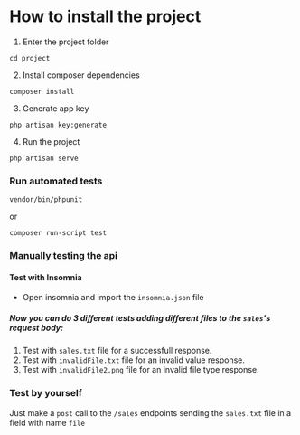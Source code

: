 # How to install the project

1. Enter the project folder
```
cd project
```

2. Install composer dependencies
```
composer install
```

3. Generate app key
```
php artisan key:generate
```

4. Run the project
```
php artisan serve
```

### Run automated tests
```
vendor/bin/phpunit
```
or
```
composer run-script test
```

### Manually testing the api
#### Test with Insomnia
* Open insomnia and import the `insomnia.json` file
  
##### Now you can do 3 different tests adding different files to the `sales`'s request body:

1. Test with `sales.txt` file for a successfull response.
2. Test with `invalidFile.txt` file for an invalid value response.
3. Test with `invalidFile2.png` file for an invalid file type response.

### Test by yourself
Just make a `post` call to the `/sales` endpoints sending the `sales.txt` file in a field with name `file`